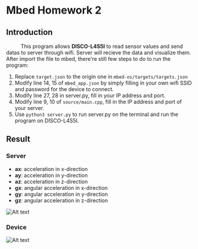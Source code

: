 # Mbed Homework 2

## Introduction

&nbsp;&nbsp;&nbsp;&nbsp;&nbsp;&nbsp;&nbsp;&nbsp;&nbsp;
This program allows **DISCO-L4S5I** to read sensor values and send datas to server through wifi. 
Server will recieve the data and visualize them.
After import the file to mbed, there're still few steps to do to run the program:
1. Replace ```target.json``` to the origin one in ```mbed-os/targets/targets.json```
2. Modify line 14, 15 of ```mbed_app.json``` by simply filling in your own wifi SSID and password for the device to connect. 
3. Modify line 27, 28 in server.py, fill in your IP address and port. 
4. Modify line 9, 10 of ```source/main.cpp```, fill in the IP address and port of your server. 
5. Use ```python3 server.py``` to run server.py on the terminal and run the program on DISCO-L4S5I.

<!--
Use our targets.json to replace the origin one in mbed-os/targets/targets.json.
To run the program, first modify line 14,15 of mbed_app.json by simply fill in your own wifi SSID and password. 
Second, modify line 27,28 in server.py, fill in your IP address and port. 
Third, modify line 9,10 of source/main.cpp, fill in the IP address and port of your server. 
Lastly, use ```python3 server.py``` to run server.py on the terminal and run the program on DISCO-L4S5I.
-->


## Result
### Server
- **ax**: acceleration in x-direction
- **ay**: acceleration in y-direction
- **az**: acceleration in z-direction
- **gx**: angular acceleration in x-direction
- **gy**: angular acceleration in y-direction
- **gz**: angular acceleration in z-direction
<img src="https://i.imgur.com/uozoyLA.png" alt="Alt text" title="result">

### Device
<img src="https://i.imgur.com/5qJFAPB.png" alt="Alt text" title="CMD_RESULT">
